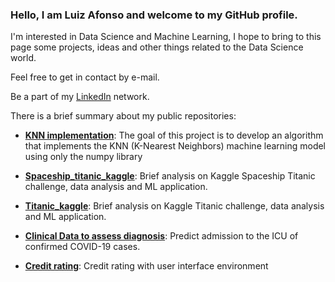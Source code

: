 ### Hello, I am Luiz Afonso and welcome to my GitHub profile.

I'm interested in Data Science and Machine Learning, I hope to bring to this page some projects, ideas and other things related to the Data Science world. 

Feel free to get in contact by e-mail.

Be a part of my [LinkedIn](https://www.linkedin.com/in/luiz-afonso-dos-santos/) network.

There is a brief summary about my public repositories:

- **[KNN implementation](https://github.com/Luiz-sj/KNN-implementation)**: The goal of this project is to develop an algorithm that implements the KNN (K-Nearest Neighbors) machine learning model using only the numpy library

- **[Spaceship_titanic_kaggle](https://github.com/Luiz-sj/Spaceship_titanic_kaggle)**: Brief analysis on Kaggle Spaceship Titanic challenge, data analysis and ML application.

- **[Titanic_kaggle](https://github.com/Luiz-sj/Titanic_kaggle)**: Brief analysis on Kaggle Titanic challenge, data analysis and ML application.

- **[Clinical Data to assess diagnosis](https://github.com/Luiz-sj/Clinical_Data_to_assess_diagnosis)**: Predict admission to the ICU of confirmed COVID-19 cases.

- **[Credit rating](https://github.com/Luiz-sj/Credit_rating)**: Credit rating with user interface environment
